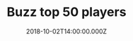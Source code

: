 ---
bylines: "Martin Banks"
capi: ""
date: "2018-10-02T14:00:00.000Z"
description: ""
preview: "https://d2n6ofw4o746cn.cloudfront.net/T3Interactives/2018/1003-buzz-top50-nrl-moments/dist/PROD/preview.html"
slug: "buzz-top-50-players"
tech: "vue.js"
thumb: ""
title: "Buzz top 50 players"
---